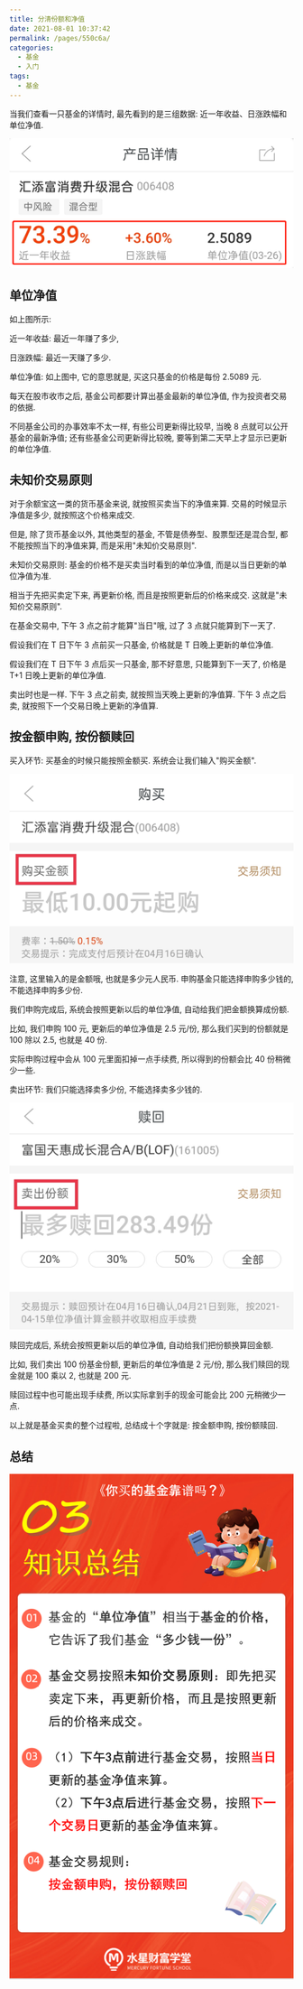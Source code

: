 ```yaml
---
title: 分清份额和净值
date: 2021-08-01 10:37:42
permalink: /pages/550c6a/
categories:
  - 基金
  - 入门
tags:
  - 基金
---
```


当我们查看一只基金的详情时, 最先看到的是三组数据: 近一年收益、日涨跌幅和单位净值.

![](../../.vuepress/public/img/fund/004.png)

## 单位净值

如上图所示:

近一年收益: 最近一年赚了多少,

日涨跌幅: 最近一天赚了多少.

单位净值: 如上图中, 它的意思就是, 买这只基金的价格是每份 2.5089 元.

每天在股市收市之后, 基金公司都要计算出基金最新的单位净值, 作为投资者交易的依据.

不同基金公司的办事效率不太一样, 有些公司更新得比较早, 当晚 8 点就可以公开基金的最新净值; 还有些基金公司更新得比较晚, 要等到第二天早上才显示已更新的单位净值.

## 未知价交易原则

对于余额宝这一类的货币基金来说, 就按照买卖当下的净值来算. 交易的时候显示净值是多少, 就按照这个价格来成交.

但是, 除了货币基金以外, 其他类型的基金, 不管是债券型、股票型还是混合型, 都不能按照当下的净值来算, 而是采用"未知价交易原则".

未知价交易原则: 基金的价格不是买卖当时看到的单位净值, 而是以当日更新的单位净值为准.

相当于先把买卖定下来, 再更新价格, 而且是按照更新后的价格来成交. 这就是"未知价交易原则".

在基金交易中, 下午 3 点之前才能算"当日"哦, 过了 3 点就只能算到下一天了.

假设我们在 T 日下午 3 点前买一只基金, 价格就是 T 日晚上更新的单位净值.

假设我们在 T 日下午 3 点后买一只基金, 那不好意思, 只能算到下一天了, 价格是 T+1 日晚上更新的单位净值.

卖出时也是一样. 下午 3 点之前卖, 就按照当天晚上更新的净值算. 下午 3 点之后卖, 就按照下一个交易日晚上更新的净值算.

## 按金额申购, 按份额赎回

买入环节: 买基金的时候只能按照金额买. 系统会让我们输入"购买金额".

![](../../.vuepress/public/img/fund/005.png)

注意, 这里输入的是金额哦, 也就是多少元人民币. 申购基金只能选择申购多少钱的, 不能选择申购多少份.

我们申购完成后, 系统会按照更新以后的单位净值, 自动给我们把金额换算成份额.

比如, 我们申购 100 元, 更新后的单位净值是 2.5 元/份, 那么我们买到的份额就是 100 除以 2.5, 也就是 40 份.

实际申购过程中会从 100 元里面扣掉一点手续费, 所以得到的份额会比 40 份稍微少一些.

卖出环节: 我们只能选择卖多少份, 不能选择卖多少钱的.

![](../../.vuepress/public/img/fund/006.png)

赎回完成后, 系统会按照更新以后的单位净值, 自动给我们把份额换算回金额.

比如, 我们卖出 100 份基金份额, 更新后的单位净值是 2 元/份, 那么我们赎回的现金就是 100 乘以 2, 也就是 200 元.

赎回过程中也可能出现手续费, 所以实际拿到手的现金可能会比 200 元稍微少一点.

以上就是基金买卖的整个过程啦, 总结成十个字就是: 按金额申购, 按份额赎回.

## 总结

![](../../.vuepress/public/img/fund/007.png)
